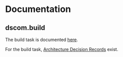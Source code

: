 # Documentation

## dscom.build

The build task is documented [here](./dscom.build/ReadMe.md).

For the build task, [Architecture Decision Records](./adr/ReadMe.md) exist.
